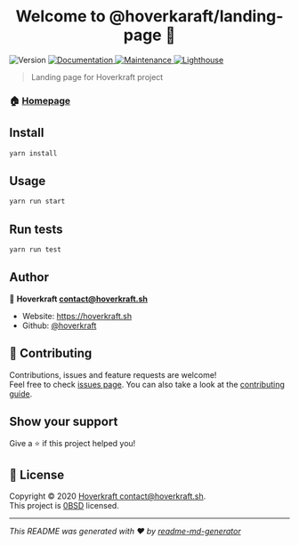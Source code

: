 <h1 align="center">Welcome to @hoverkaraft/landing-page 👋</h1>
<p>
  <img alt="Version" src="https://img.shields.io/badge/version-0.1.0-blue.svg?cacheSeconds=2592000" />
  <a href="https://github.com/hoverkraft/landing-page#readme" target="_blank">
    <img alt="Documentation" src="https://img.shields.io/badge/documentation-yes-brightgreen.svg" />
  </a>
  <a href="https://github.com/hoverkraft/landing-page/graphs/commit-activity" target="_blank">
    <img alt="Maintenance" src="https://img.shields.io/badge/Maintained%3F-yes-green.svg" />
  </a>
  <a title="Go to Lighthouse report" href="https://storage.googleapis.com/lighthouse-infrastructure.appspot.com/reports/1608930188482-77820.report.html" target="_blank">
    <img alt="Lighthouse" src="https://img.shields.io/badge/Lighthouse-97%25-brightgreen?logo=lighthouse" />
  </a>
</p>

> Landing page for Hoverkraft project

### 🏠 [Homepage](https://hoverkraft.sh)

## Install

```sh
yarn install
```

## Usage

```sh
yarn run start
```

## Run tests

```sh
yarn run test
```

## Author

👤 **Hoverkraft <contact@hoverkraft.sh>**

- Website: https://hoverkraft.sh
- Github: [@hoverkraft](https://github.com/hoverkraft)

## 🤝 Contributing

Contributions, issues and feature requests are welcome!<br />Feel free to check [issues page](https://github.com/hoverkraft/landing-page/issues). You can also take a look at the [contributing guide](https://github.com/hoverkraft/landing-page/blob/master/CONTRIBUTING.md).

## Show your support

Give a ⭐️ if this project helped you!

## 📝 License

Copyright © 2020 [Hoverkraft <contact@hoverkraft.sh>](https://github.com/hoverkraft).<br />
This project is [0BSD](https://github.com/hoverkraft/landing-page/blob/master/LICENSE) licensed.

---

_This README was generated with ❤️ by [readme-md-generator](https://github.com/kefranabg/readme-md-generator)_
